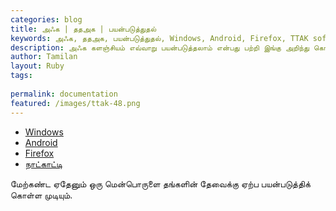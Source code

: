 ```yaml
---
categories: blog
title: அ‍ஃக | ததஅக | பயன்படுத்துதல்
keywords: அ‍ஃக, ததஅக, பயன்படுத்துதல், Windows, Android, Firefox, TTAK softwares
description: அ‍ஃக களஞ்சியம் எவ்வாறு பயன்படுத்தலாம் என்பது பற்றி இங்கு அறிந்து கொள்ளலாம்.
author: Tamilan
layout: Ruby
tags: 
 
permalink: documentation
featured: /images/ttak-48.png
---
```


- [Windows](ttak_2018_windows)
- [Android](android)
- [Firefox](https://addons.mozilla.org/en-US/firefox/addon/thanithamizhakarathikalanjiyam/)
- [நாட்காட்டி](ttak_date_time)

மேற்கண்ட ஏதேனும் ஒரு மென்பொருளை தங்களின் தேவைக்கு ஏற்ப பயன்படுத்திக் கொள்ள முடியும்.

